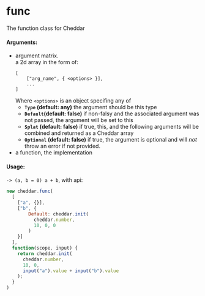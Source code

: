 # func

The function class for Cheddar

#### Arguments:
 - argument matrix.  
   a 2d array in the form of:
   ```
   [
       ["arg_name", { <options> }],
       ...
   ]
   ```
   Where `<options>` is an object specifing any of
   - **`Type` (default: any)** the argument should be this type
   - **`Default`(default: false)** if non-falsy and the associated argument was not passed, the argument will be set to this
   - **`Splat` (default: false)** if true, this, and the following arguments will be combined and returned as a Cheddar array
   - **`Optional` (default: false)** if true, the argument is optional and will _not_ throw an error if not provided.
 - a function, the implementation

#### Usage:
`-> (a, b = 0) a + b`, with api:
```js
new cheddar.func(
  [
    ["a", {}],
    ["b", {
        Default: cheddar.init(
          cheddar.number,
          10, 0, 0
        )
    }]
  ],
  function(scope, input) {
    return cheddar.init(
      cheddar.number,
      10, 0,
      input("a").value + input("b").value
    );
  }
)
```